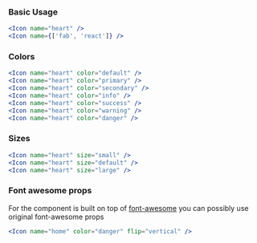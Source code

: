 ### Basic Usage

```jsx
<Icon name="heart" />
<Icon name={['fab', 'react']} />
```

### Colors

```jsx
<Icon name="heart" color="default" />
<Icon name="heart" color="primary" />
<Icon name="heart" color="secondary" />
<Icon name="heart" color="info" />
<Icon name="heart" color="success" />
<Icon name="heart" color="warning" />
<Icon name="heart" color="danger" />
```

### Sizes

```jsx
<Icon name="heart" size="small" />
<Icon name="heart" size="default" />
<Icon name="heart" size="large" />
```

### Font awesome props

For the component is built on top of [font-awesome](https://fontawesome.com/) you can
possibly use original font-awesome props

```jsx
<Icon name="home" color="danger" flip="vertical" />
```
